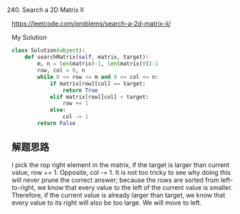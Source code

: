 ## 
240. Search a 2D Matrix II

https://leetcode.com/problems/search-a-2d-matrix-ii/

My Solution

```python
class Solution(object):
    def searchMatrix(self, matrix, target):
        m, n = len(matrix)-1, len(matrix[0])-1
        row, col = 0, n
        while 0 <= row <= m and 0 <= col <= n:
            if matrix[row][col] == target:
                return True
            elif matrix[row][col] < target:
                row += 1
            else:
                col -= 1
        return False
```
## 解题思路

I pick the rop right element in the matrix, if the target is larger than current value, row += 1. Opposite, col -= 1. It is not too tricky to see why doing this will never prune the correct answer; because the rows are sorted from left-to-right, we know that every value to the left of the current value is smaller. Therefore, if the current value is already larger than target, we know that every value to its right will also be too large. We will move to left.


